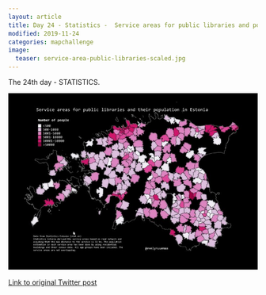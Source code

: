 ```yaml
---
layout: article
title: Day 24 - Statistics -  Service areas for public libraries and population living in the service areas
modified: 2019-11-24
categories: mapchallenge
image:
  teaser: service-area-public-libraries-scaled.jpg
---
```


The 24th day - STATISTICS.

![image of day 24 post](../../images/service-area-public-libraries-scaled.jpg)

[Link to original Twitter post](https://twitter.com/evelynuuemaa/status/1198615740762513408)
